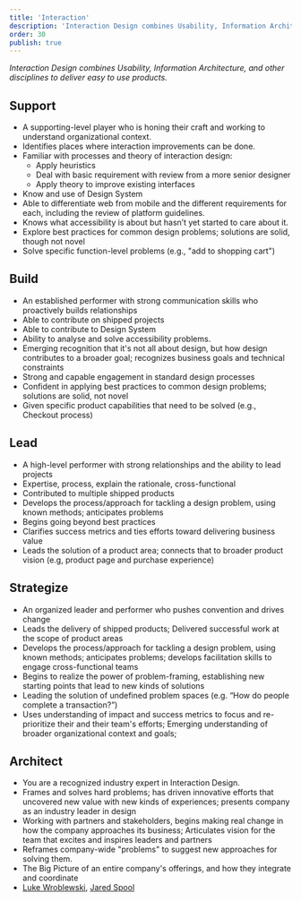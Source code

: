 ```yaml
---
title: 'Interaction'
description: 'Interaction Design combines Usability, Information Architecture, and other disciplines to deliver easy to use products.'
order: 30
publish: true
---
```


_Interaction Design combines Usability, Information Architecture, and other disciplines to deliver easy to use products._

## Support

-   A supporting-level player who is honing their craft and working to understand organizational context.
-   Identifies places where interaction improvements can be done.
-   Familiar with processes and theory of interaction design:
    -   Apply heuristics
    -   Deal with basic requirement with review from a more senior designer
    -   Apply theory to improve existing interfaces
-   Know and use of Design System
-   Able to differentiate web from mobile and the different requirements for each, including the review of platform guidelines.
-   Knows what accessibility is about but hasn’t yet started to care about it.
-   Explore best practices for common design problems; solutions are solid, though not novel
-   Solve specific function-level problems (e.g., "add to shopping cart")

## Build

-   An established performer with strong communication skills who proactively builds relationships
-   Able to contribute on shipped projects
-   Able to contribute to Design System
-   Ability to analyse and solve accessibility problems.
-   Emerging recognition that it's not all about design, but how design contributes to a broader goal; recognizes business goals and technical constraints
-   Strong and capable engagement in standard design processes
-   Confident in applying best practices to common design problems; solutions are solid, not novel
-   Given specific product capabilities that need to be solved (e.g., Checkout process)

## Lead

-   A high-level performer with strong relationships and the ability to lead projects
-   Expertise, process, explain the rationale, cross-functional
-   Contributed to multiple shipped products
-   Develops the process/approach for tackling a design problem, using known methods; anticipates problems
-   Begins going beyond best practices
-   Clarifies success metrics and ties efforts toward delivering business value
-   Leads the solution of a product area; connects that to broader product vision (e.g, product page and purchase experience)

## Strategize

-   An organized leader and performer who pushes convention and drives change
-   Leads the delivery of shipped products; Delivered successful work at the scope of product areas
-   Develops the process/approach for tackling a design problem, using known methods; anticipates problems; develops facilitation skills to engage cross-functional teams
-   Begins to realize the power of problem-framing, establishing new starting points that lead to new kinds of solutions
-   Leading the solution of undefined problem spaces (e.g. “How do people complete a transaction?”)
-   Uses understanding of impact and success metrics to focus and re-prioritize their and their team's efforts; Emerging understanding of broader organizational context and goals;

## Architect

-   You are a recognized industry expert in Interaction Design.
-   Frames and solves hard problems; has driven innovative efforts that uncovered new value with new kinds of experiences; presents company as an industry leader in design
-   Working with partners and stakeholders, begins making real change in how the company approaches its business; Articulates vision for the team that excites and inspires leaders and partners
-   Reframes company-wide "problems" to suggest new approaches for solving them.
-   The Big Picture of an entire company's offerings, and how they integrate and coordinate
-   [Luke Wroblewski](https://www.lukew.com/), [Jared Spool](https://twitter.com/jmspool?lang=es)

